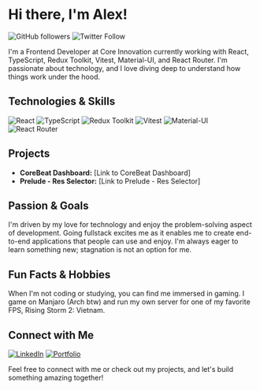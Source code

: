 

# Hi there, I'm Alex! 

![GitHub followers](https://img.shields.io/github/followers/alexrez?style=social)
![Twitter Follow](https://img.shields.io/twitter/follow/alexrezkalla?style=social)

I'm a Frontend Developer at Core Innovation currently working with React, TypeScript, Redux Toolkit, Vitest, Material-UI, and React Router. I'm passionate about technology, and I love diving deep to understand how things work under the hood.

## Technologies & Skills
![React](https://img.shields.io/badge/-React-61DAFB?style=flat-square&logo=react&logoColor=white)
![TypeScript](https://img.shields.io/badge/-TypeScript-3178C6?style=flat-square&logo=typescript&logoColor=white)
![Redux Toolkit](https://img.shields.io/badge/-Redux_Toolkit-764ABC?style=flat-square&logo=redux&logoColor=white)
![Vitest](https://img.shields.io/badge/-Vitest-0083C1?style=flat-square)
![Material-UI](https://img.shields.io/badge/-Material_UI-0081CB?style=flat-square&logo=material-ui&logoColor=white)
![React Router](https://img.shields.io/badge/-React_Router-CA4245?style=flat-square&logo=react-router&logoColor=white)

## Projects
- **CoreBeat Dashboard:** [Link to CoreBeat Dashboard]
- **Prelude - Res Selector:** [Link to Prelude - Res Selector]

## Passion & Goals
I'm driven by my love for technology and enjoy the problem-solving aspect of development. Going fullstack excites me as it enables me to create end-to-end applications that people can use and enjoy. I'm always eager to learn something new; stagnation is not an option for me.

## Fun Facts & Hobbies
When I'm not coding or studying, you can find me immersed in gaming. I game on Manjaro (Arch btw) and run my own server for one of my favorite FPS, Rising Storm 2: Vietnam.

## Connect with Me
[![LinkedIn](https://img.shields.io/badge/-LinkedIn-0077B5?style=flat-square&logo=linkedin&logoColor=white)](https://www.linkedin.com/in/alexrezkalla/)
[![Portfolio](https://img.shields.io/badge/-Portfolio-000000?style=flat-square&logo=vercel&logoColor=white)](https://developedbyalex-tau.vercel.app/)

Feel free to connect with me or check out my projects, and let's build something amazing together!
